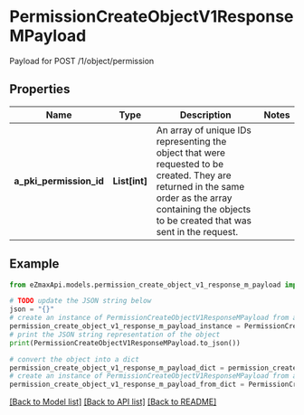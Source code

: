 # PermissionCreateObjectV1ResponseMPayload

Payload for POST /1/object/permission

## Properties

Name | Type | Description | Notes
------------ | ------------- | ------------- | -------------
**a_pki_permission_id** | **List[int]** | An array of unique IDs representing the object that were requested to be created.  They are returned in the same order as the array containing the objects to be created that was sent in the request. | 

## Example

```python
from eZmaxApi.models.permission_create_object_v1_response_m_payload import PermissionCreateObjectV1ResponseMPayload

# TODO update the JSON string below
json = "{}"
# create an instance of PermissionCreateObjectV1ResponseMPayload from a JSON string
permission_create_object_v1_response_m_payload_instance = PermissionCreateObjectV1ResponseMPayload.from_json(json)
# print the JSON string representation of the object
print(PermissionCreateObjectV1ResponseMPayload.to_json())

# convert the object into a dict
permission_create_object_v1_response_m_payload_dict = permission_create_object_v1_response_m_payload_instance.to_dict()
# create an instance of PermissionCreateObjectV1ResponseMPayload from a dict
permission_create_object_v1_response_m_payload_from_dict = PermissionCreateObjectV1ResponseMPayload.from_dict(permission_create_object_v1_response_m_payload_dict)
```
[[Back to Model list]](../README.md#documentation-for-models) [[Back to API list]](../README.md#documentation-for-api-endpoints) [[Back to README]](../README.md)


